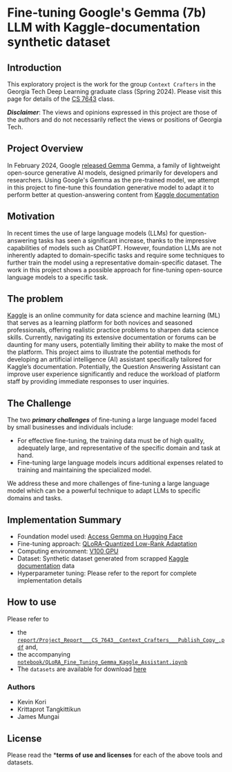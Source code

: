 # Fine-tuning Google's Gemma (7b) LLM with Kaggle-documentation synthetic dataset 

## Introduction
This exploratory project is the work for the group `Context Crafters` in the Georgia Tech Deep Learning graduate class (Spring 2024). Please visit this page for details of the [CS 7643](https://omscs.gatech.edu/cs-7643-deep-learning) class. 

***Disclaimer***: The views and opinions expressed in this project are those of the authors and do not necessarily reflect the views or positions of Georgia Tech.

## Project Overview

In February 2024, Google [released Gemma](https://blog.google/technology/developers/gemma-open-models/) Gemma, a family of lightweight open-source generative AI models, designed primarily for developers and researchers. Using Google's Gemma as the pre-trained model, we attempt in this project to fine-tune this foundation generative model to adapt it to perform better at question-answering content from [Kaggle documentation](https://www.kaggle.com/docs)  

## Motivation
In recent times the use of large language models (LLMs) for question-answering tasks has seen a significant increase, thanks to the impressive capabilities of models such as ChatGPT. However, foundation LLMs are not inherently adapted to domain-specific tasks and require some techniques to further train the model using a representative domain-specific dataset. The work in this project shows a possible approach for fine-tuning open-source language models to a specific task. 

## The problem

[Kaggle](https://www.kaggle.com/) is an online community for data science and machine learning (ML) that serves as a learning platform for both novices and seasoned professionals, offering realistic practice problems to sharpen data science skills. Currently, navigating its extensive documentation or forums can be daunting for many users, potentially limiting their ability to make the most of the platform. This project aims to illustrate the potential methods for developing an artificial intelligence (AI) assistant specifically tailored for Kaggle’s documentation. Potentially, the Question Answering Assistant can improve user experience significantly and reduce the workload of platform staff by providing immediate responses to user inquiries.

## The Challenge

The two ***primary challenges*** of fine-tuning a large language model faced by small businesses and individuals include:
- For effective fine-tuning, the training data must be of high quality, adequately large, and representative of the specific domain and task at hand.
- Fine-tuning large language models incurs additional expenses related to training and maintaining the specialized model.

We address these and more challenges of fine-tuning a large language model which can be a powerful technique to adapt LLMs to specific domains and tasks.

## Implementation Summary

- Foundation model used:  [Access Gemma on Hugging Face](https://huggingface.co/google/gemma-7b)
- Fine-tuning approach: [QLoRA-Quantized Low-Rank Adaptation](https://arxiv.org/abs/2305.14314)
- Computing environment: [V100 GPU](https://colab.research.google.com/notebooks/pro.ipynb)
- Dataset: Synthetic dataset generated from scrapped [Kaggle documentation](https://www.kaggle.com/docs) data
- Hyperparameter tuning: Please refer to the report for complete implementation details

## How to use

Please refer to 
- the [`report/Project_Report___CS_7643__Context_Crafters___Publish_Copy_.pdf`](https://github.com/iamkevk/context_crafters/blob/4e8a5cff5de62a3bf3cd9b5be5220cd832197a42/report/Project_Report___CS_7643__Context_Crafters___Publish_Copy_.pdf) and,
-  the accompanying [`notebook/QLoRA_Fine_Tuning_Gemma_Kaggle_Assistant.ipynb`](https://github.com/iamkevk/context_crafters/blob/0cdded452848311454d15260d492275dbd5dc03d/notebook/QLoRA_Fine_Tuning_Gemma_Kaggle_Assistant.ipynb)
-  The `datasets` are available for download [here](https://github.com/iamkevk/context_crafters/tree/f2f29c78997e681de0795cbcc82a92deba186d4e/dataset) 

### Authors

- Kevin Kori
- Krittaprot Tangkittikun
- James Mungai


## License

Please read the ***terms of use and licenses** for each of the above tools and datasets.



